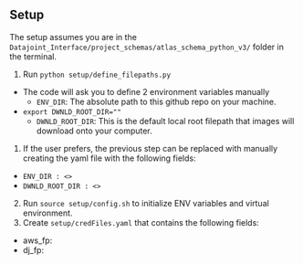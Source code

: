 ## Setup

The setup assumes you are in the `Datajoint_Interface/project_schemas/atlas_schema_python_v3/` folder in the terminal.

1) Run `python setup/define_filepaths.py`
  - The code will ask you to define 2 environment variables manually
    - `ENV_DIR`: The absolute path to this github repo on your machine.
  - `export DWNLD_ROOT_DIR=""`
    - `DWNLD_ROOT_DIR`: This is the default local root filepath that images will download onto your computer.
1) If the user prefers, the previous step can be replaced with manually creating the yaml file with the following fields:
  - `ENV_DIR : <>`
  - `DWNLD_ROOT_DIR : <>`
2) Run `source setup/config.sh` to initialize ENV variables and virtual environment.
3) Create `setup/credFiles.yaml` that contains the following fields:
  - aws_fp: <path to aws s3 credentials json file>
  - dj_fp: <path to datajoint credentials json file>
